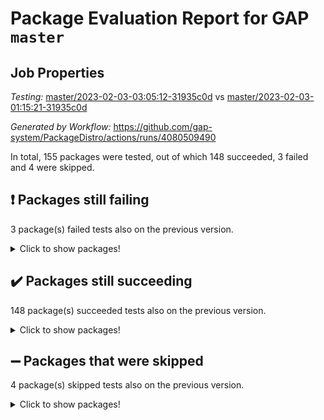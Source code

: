 # Package Evaluation Report for GAP `master`

## Job Properties

*Testing:* [master/2023-02-03-03:05:12-31935c0d](https://github.com/gap-system/PackageDistro/blob/data/reports/master/2023-02-03-03:05:12-31935c0d) vs [master/2023-02-03-01:15:21-31935c0d](https://github.com/gap-system/PackageDistro/blob/data/reports/master/2023-02-03-01:15:21-31935c0d)

*Generated by Workflow:* https://github.com/gap-system/PackageDistro/actions/runs/4080509490

In total, 155 packages were tested, out of which 148 succeeded, 3 failed and 4 were skipped.

## :exclamation: Packages still failing

3 package(s) failed tests also on the previous version.
<details><summary>Click to show packages!</summary>

- groupoids 1.71 [(failure)](https://github.com/gap-system/PackageDistro/actions/runs/4080509490/jobs/7033214612)
- semigroups 5.2.0 [(failure)](https://github.com/gap-system/PackageDistro/actions/runs/4080509490/jobs/7033220587)
- xmod 2.88 [(failure)](https://github.com/gap-system/PackageDistro/actions/runs/4080509490/jobs/7033223213)
</details>

## :heavy_check_mark: Packages still succeeding

148 package(s) succeeded tests also on the previous version.
<details><summary>Click to show packages!</summary>

- 4ti2interface 2023.01-01 [(success)](https://github.com/gap-system/PackageDistro/actions/runs/4080509490/jobs/7033209117)
- ace 5.6.2 [(success)](https://github.com/gap-system/PackageDistro/actions/runs/4080509490/jobs/7033209187)
- aclib 1.3.2 [(success)](https://github.com/gap-system/PackageDistro/actions/runs/4080509490/jobs/7033209256)
- agt 0.3.1 [(success)](https://github.com/gap-system/PackageDistro/actions/runs/4080509490/jobs/7033209350)
- alnuth 3.2.1 [(success)](https://github.com/gap-system/PackageDistro/actions/runs/4080509490/jobs/7033209438)
- anupq 3.3.0 [(success)](https://github.com/gap-system/PackageDistro/actions/runs/4080509490/jobs/7033209539)
- atlasrep 2.1.6 [(success)](https://github.com/gap-system/PackageDistro/actions/runs/4080509490/jobs/7033209606)
- autodoc 2022.10.20 [(success)](https://github.com/gap-system/PackageDistro/actions/runs/4080509490/jobs/7033209702)
- automata 1.15 [(success)](https://github.com/gap-system/PackageDistro/actions/runs/4080509490/jobs/7033209820)
- automgrp 1.3.2 [(success)](https://github.com/gap-system/PackageDistro/actions/runs/4080509490/jobs/7033209929)
- autpgrp 1.11 [(success)](https://github.com/gap-system/PackageDistro/actions/runs/4080509490/jobs/7033210012)
- cap 2023.01-12 [(success)](https://github.com/gap-system/PackageDistro/actions/runs/4080509490/jobs/7033210074)
- caratinterface 2.3.4 [(success)](https://github.com/gap-system/PackageDistro/actions/runs/4080509490/jobs/7033210166)
- cddinterface 2022.11.01 [(success)](https://github.com/gap-system/PackageDistro/actions/runs/4080509490/jobs/7033210257)
- circle 1.6.5 [(success)](https://github.com/gap-system/PackageDistro/actions/runs/4080509490/jobs/7033210346)
- classicpres 1.22 [(success)](https://github.com/gap-system/PackageDistro/actions/runs/4080509490/jobs/7033210495)
- cohomolo 1.6.11 [(success)](https://github.com/gap-system/PackageDistro/actions/runs/4080509490/jobs/7033210581)
- congruence 1.2.4 [(success)](https://github.com/gap-system/PackageDistro/actions/runs/4080509490/jobs/7033210685)
- corelg 1.56 [(success)](https://github.com/gap-system/PackageDistro/actions/runs/4080509490/jobs/7033210787)
- crime 1.6 [(success)](https://github.com/gap-system/PackageDistro/actions/runs/4080509490/jobs/7033210874)
- crisp 1.4.6 [(success)](https://github.com/gap-system/PackageDistro/actions/runs/4080509490/jobs/7033210969)
- crypting 0.10.4 [(success)](https://github.com/gap-system/PackageDistro/actions/runs/4080509490/jobs/7033211061)
- cryst 4.1.25 [(success)](https://github.com/gap-system/PackageDistro/actions/runs/4080509490/jobs/7033211152)
- crystcat 1.1.10 [(success)](https://github.com/gap-system/PackageDistro/actions/runs/4080509490/jobs/7033211226)
- ctbllib 1.3.4 [(success)](https://github.com/gap-system/PackageDistro/actions/runs/4080509490/jobs/7033211357)
- cubefree 1.19 [(success)](https://github.com/gap-system/PackageDistro/actions/runs/4080509490/jobs/7033211437)
- curlinterface 2.3.1 [(success)](https://github.com/gap-system/PackageDistro/actions/runs/4080509490/jobs/7033211517)
- cvec 2.7.6 [(success)](https://github.com/gap-system/PackageDistro/actions/runs/4080509490/jobs/7033211604)
- datastructures 0.3.0 [(success)](https://github.com/gap-system/PackageDistro/actions/runs/4080509490/jobs/7033211697)
- deepthought 1.0.6 [(success)](https://github.com/gap-system/PackageDistro/actions/runs/4080509490/jobs/7033211842)
- design 1.7 [(success)](https://github.com/gap-system/PackageDistro/actions/runs/4080509490/jobs/7033211949)
- difsets 2.3.1 [(success)](https://github.com/gap-system/PackageDistro/actions/runs/4080509490/jobs/7033212110)
- digraphs 1.6.1 [(success)](https://github.com/gap-system/PackageDistro/actions/runs/4080509490/jobs/7033212234)
- edim 1.3.6 [(success)](https://github.com/gap-system/PackageDistro/actions/runs/4080509490/jobs/7033212342)
- example 4.3.3 [(success)](https://github.com/gap-system/PackageDistro/actions/runs/4080509490/jobs/7033212491)
- examplesforhomalg 2022.11-01 [(success)](https://github.com/gap-system/PackageDistro/actions/runs/4080509490/jobs/7033212624)
- factint 1.6.3 [(success)](https://github.com/gap-system/PackageDistro/actions/runs/4080509490/jobs/7033212756)
- ferret 1.0.9 [(success)](https://github.com/gap-system/PackageDistro/actions/runs/4080509490/jobs/7033212868)
- fga 1.4.0 [(success)](https://github.com/gap-system/PackageDistro/actions/runs/4080509490/jobs/7033212976)
- fining 1.5.4 [(success)](https://github.com/gap-system/PackageDistro/actions/runs/4080509490/jobs/7033213060)
- float 1.0.3 [(success)](https://github.com/gap-system/PackageDistro/actions/runs/4080509490/jobs/7033213170)
- format 1.4.3 [(success)](https://github.com/gap-system/PackageDistro/actions/runs/4080509490/jobs/7033213313)
- forms 1.2.9 [(success)](https://github.com/gap-system/PackageDistro/actions/runs/4080509490/jobs/7033213409)
- fplsa 1.2.6 [(success)](https://github.com/gap-system/PackageDistro/actions/runs/4080509490/jobs/7033213498)
- fr 2.4.12 [(success)](https://github.com/gap-system/PackageDistro/actions/runs/4080509490/jobs/7033213583)
- francy 1.2.5 [(success)](https://github.com/gap-system/PackageDistro/actions/runs/4080509490/jobs/7033213686)
- fwtree 1.3 [(success)](https://github.com/gap-system/PackageDistro/actions/runs/4080509490/jobs/7033213764)
- gapdoc 1.6.6 [(success)](https://github.com/gap-system/PackageDistro/actions/runs/4080509490/jobs/7033213859)
- gauss 2023.01-01 [(success)](https://github.com/gap-system/PackageDistro/actions/runs/4080509490/jobs/7033213940)
- gaussforhomalg 2022.08-03 [(success)](https://github.com/gap-system/PackageDistro/actions/runs/4080509490/jobs/7033214041)
- gbnp 1.0.5 [(success)](https://github.com/gap-system/PackageDistro/actions/runs/4080509490/jobs/7033214134)
- generalizedmorphismsforcap 2023.01-01 [(success)](https://github.com/gap-system/PackageDistro/actions/runs/4080509490/jobs/7033214211)
- genss 1.6.8 [(success)](https://github.com/gap-system/PackageDistro/actions/runs/4080509490/jobs/7033214276)
- gradedmodules 2022.09-02 [(success)](https://github.com/gap-system/PackageDistro/actions/runs/4080509490/jobs/7033214357)
- gradedringforhomalg 2022.11-01 [(success)](https://github.com/gap-system/PackageDistro/actions/runs/4080509490/jobs/7033214454)
- grape 4.9.0 [(success)](https://github.com/gap-system/PackageDistro/actions/runs/4080509490/jobs/7033214526)
- grpconst 2.6.3 [(success)](https://github.com/gap-system/PackageDistro/actions/runs/4080509490/jobs/7033214705)
- guarana 0.96.3 [(success)](https://github.com/gap-system/PackageDistro/actions/runs/4080509490/jobs/7033214791)
- guava 3.18 [(success)](https://github.com/gap-system/PackageDistro/actions/runs/4080509490/jobs/7033214872)
- hap 1.50 [(success)](https://github.com/gap-system/PackageDistro/actions/runs/4080509490/jobs/7033214966)
- hapcryst 0.1.15 [(success)](https://github.com/gap-system/PackageDistro/actions/runs/4080509490/jobs/7033215079)
- hecke 1.5.3 [(success)](https://github.com/gap-system/PackageDistro/actions/runs/4080509490/jobs/7033215148)
- help 3.5 [(success)](https://github.com/gap-system/PackageDistro/actions/runs/4080509490/jobs/7033215218)
- homalg 2022.12-02 [(success)](https://github.com/gap-system/PackageDistro/actions/runs/4080509490/jobs/7033215326)
- homalgtocas 2022.11-02 [(success)](https://github.com/gap-system/PackageDistro/actions/runs/4080509490/jobs/7033215413)
- idrel 2.44 [(success)](https://github.com/gap-system/PackageDistro/actions/runs/4080509490/jobs/7033215532)
- images 1.3.1 [(success)](https://github.com/gap-system/PackageDistro/actions/runs/4080509490/jobs/7033215621)
- intpic 0.3.0 [(success)](https://github.com/gap-system/PackageDistro/actions/runs/4080509490/jobs/7033215703)
- io 4.8.0 [(success)](https://github.com/gap-system/PackageDistro/actions/runs/4080509490/jobs/7033215776)
- io_forhomalg 2022.11-01 [(success)](https://github.com/gap-system/PackageDistro/actions/runs/4080509490/jobs/7033215847)
- irredsol 1.4.4 [(success)](https://github.com/gap-system/PackageDistro/actions/runs/4080509490/jobs/7033215937)
- json 2.1.1 [(success)](https://github.com/gap-system/PackageDistro/actions/runs/4080509490/jobs/7033216006)
- jupyterkernel 1.4.1 [(success)](https://github.com/gap-system/PackageDistro/actions/runs/4080509490/jobs/7033216088)
- jupyterviz 1.5.6 [(success)](https://github.com/gap-system/PackageDistro/actions/runs/4080509490/jobs/7033216146)
- kan 1.34 [(success)](https://github.com/gap-system/PackageDistro/actions/runs/4080509490/jobs/7033216205)
- kbmag 1.5.11 [(success)](https://github.com/gap-system/PackageDistro/actions/runs/4080509490/jobs/7033216280)
- laguna 3.9.5 [(success)](https://github.com/gap-system/PackageDistro/actions/runs/4080509490/jobs/7033216350)
- liealgdb 2.2.1 [(success)](https://github.com/gap-system/PackageDistro/actions/runs/4080509490/jobs/7033216427)
- liepring 2.8 [(success)](https://github.com/gap-system/PackageDistro/actions/runs/4080509490/jobs/7033216510)
- liering 2.4.2 [(success)](https://github.com/gap-system/PackageDistro/actions/runs/4080509490/jobs/7033216582)
- linearalgebraforcap 2023.01-03 [(success)](https://github.com/gap-system/PackageDistro/actions/runs/4080509490/jobs/7033216649)
- localizeringforhomalg 2022.11-01 [(success)](https://github.com/gap-system/PackageDistro/actions/runs/4080509490/jobs/7033216752)
- loops 3.4.3 [(success)](https://github.com/gap-system/PackageDistro/actions/runs/4080509490/jobs/7033216844)
- lpres 1.0.3 [(success)](https://github.com/gap-system/PackageDistro/actions/runs/4080509490/jobs/7033216928)
- majoranaalgebras 1.5.1 [(success)](https://github.com/gap-system/PackageDistro/actions/runs/4080509490/jobs/7033216999)
- mapclass 1.4.6 [(success)](https://github.com/gap-system/PackageDistro/actions/runs/4080509490/jobs/7033217072)
- matgrp 0.70 [(success)](https://github.com/gap-system/PackageDistro/actions/runs/4080509490/jobs/7033217156)
- matricesforhomalg 2023.01-01 [(success)](https://github.com/gap-system/PackageDistro/actions/runs/4080509490/jobs/7033217332)
- modisom 2.5.3 [(success)](https://github.com/gap-system/PackageDistro/actions/runs/4080509490/jobs/7033217427)
- modulepresentationsforcap 2022.12-01 [(success)](https://github.com/gap-system/PackageDistro/actions/runs/4080509490/jobs/7033217547)
- modules 2022.11-01 [(success)](https://github.com/gap-system/PackageDistro/actions/runs/4080509490/jobs/7033217632)
- monoidalcategories 2023.02-01 [(success)](https://github.com/gap-system/PackageDistro/actions/runs/4080509490/jobs/7033217707)
- nconvex 2022.09-01 [(success)](https://github.com/gap-system/PackageDistro/actions/runs/4080509490/jobs/7033217803)
- nilmat 1.4.2 [(success)](https://github.com/gap-system/PackageDistro/actions/runs/4080509490/jobs/7033217919)
- nock 1.5 [(success)](https://github.com/gap-system/PackageDistro/actions/runs/4080509490/jobs/7033218012)
- normalizinterface 1.3.5 [(success)](https://github.com/gap-system/PackageDistro/actions/runs/4080509490/jobs/7033218100)
- nq 2.5.9 [(success)](https://github.com/gap-system/PackageDistro/actions/runs/4080509490/jobs/7033218181)
- numericalsgps 1.3.1 [(success)](https://github.com/gap-system/PackageDistro/actions/runs/4080509490/jobs/7033218300)
- openmath 11.5.2 [(success)](https://github.com/gap-system/PackageDistro/actions/runs/4080509490/jobs/7033218398)
- orb 4.9.0 [(success)](https://github.com/gap-system/PackageDistro/actions/runs/4080509490/jobs/7033218502)
- packagemanager 1.3.2 [(success)](https://github.com/gap-system/PackageDistro/actions/runs/4080509490/jobs/7033218619)
- patternclass 2.4.3 [(success)](https://github.com/gap-system/PackageDistro/actions/runs/4080509490/jobs/7033218739)
- permut 2.0.4 [(success)](https://github.com/gap-system/PackageDistro/actions/runs/4080509490/jobs/7033218847)
- polenta 1.3.10 [(success)](https://github.com/gap-system/PackageDistro/actions/runs/4080509490/jobs/7033218948)
- polymaking 0.8.6 [(success)](https://github.com/gap-system/PackageDistro/actions/runs/4080509490/jobs/7033219038)
- primgrp 3.4.3 [(success)](https://github.com/gap-system/PackageDistro/actions/runs/4080509490/jobs/7033219137)
- profiling 2.5.2 [(success)](https://github.com/gap-system/PackageDistro/actions/runs/4080509490/jobs/7033219233)
- qpa 1.34 [(success)](https://github.com/gap-system/PackageDistro/actions/runs/4080509490/jobs/7033219318)
- quagroup 1.8.3 [(success)](https://github.com/gap-system/PackageDistro/actions/runs/4080509490/jobs/7033219414)
- radiroot 2.9 [(success)](https://github.com/gap-system/PackageDistro/actions/runs/4080509490/jobs/7033219532)
- rcwa 4.7.1 [(success)](https://github.com/gap-system/PackageDistro/actions/runs/4080509490/jobs/7033219621)
- rds 1.8 [(success)](https://github.com/gap-system/PackageDistro/actions/runs/4080509490/jobs/7033219721)
- recog 1.4.2 [(success)](https://github.com/gap-system/PackageDistro/actions/runs/4080509490/jobs/7033219831)
- repndecomp 1.3.0 [(success)](https://github.com/gap-system/PackageDistro/actions/runs/4080509490/jobs/7033219954)
- repsn 3.1.0 [(success)](https://github.com/gap-system/PackageDistro/actions/runs/4080509490/jobs/7033220047)
- resclasses 4.7.3 [(success)](https://github.com/gap-system/PackageDistro/actions/runs/4080509490/jobs/7033220138)
- ringsforhomalg 2022.11-01 [(success)](https://github.com/gap-system/PackageDistro/actions/runs/4080509490/jobs/7033220253)
- sco 2022.09-01 [(success)](https://github.com/gap-system/PackageDistro/actions/runs/4080509490/jobs/7033220367)
- scscp 2.4.0 [(success)](https://github.com/gap-system/PackageDistro/actions/runs/4080509490/jobs/7033220480)
- sglppow 2.3 [(success)](https://github.com/gap-system/PackageDistro/actions/runs/4080509490/jobs/7033220689)
- sgpviz 0.999.5 [(success)](https://github.com/gap-system/PackageDistro/actions/runs/4080509490/jobs/7033220797)
- simpcomp 2.1.14 [(success)](https://github.com/gap-system/PackageDistro/actions/runs/4080509490/jobs/7033220960)
- singular 2022.09.23 [(success)](https://github.com/gap-system/PackageDistro/actions/runs/4080509490/jobs/7033221105)
- sl2reps 1.1 [(success)](https://github.com/gap-system/PackageDistro/actions/runs/4080509490/jobs/7033221233)
- sla 1.5.3 [(success)](https://github.com/gap-system/PackageDistro/actions/runs/4080509490/jobs/7033221320)
- smallgrp 1.5.1 [(success)](https://github.com/gap-system/PackageDistro/actions/runs/4080509490/jobs/7033221463)
- smallsemi 0.6.13 [(success)](https://github.com/gap-system/PackageDistro/actions/runs/4080509490/jobs/7033221556)
- sonata 2.9.6 [(success)](https://github.com/gap-system/PackageDistro/actions/runs/4080509490/jobs/7033221637)
- sophus 1.27 [(success)](https://github.com/gap-system/PackageDistro/actions/runs/4080509490/jobs/7033221727)
- spinsym 1.5.2 [(success)](https://github.com/gap-system/PackageDistro/actions/runs/4080509490/jobs/7033221819)
- standardff 0.9.4 [(success)](https://github.com/gap-system/PackageDistro/actions/runs/4080509490/jobs/7033221968)
- symbcompcc 1.3.2 [(success)](https://github.com/gap-system/PackageDistro/actions/runs/4080509490/jobs/7033222061)
- thelma 1.3 [(success)](https://github.com/gap-system/PackageDistro/actions/runs/4080509490/jobs/7033222168)
- tomlib 1.2.9 [(success)](https://github.com/gap-system/PackageDistro/actions/runs/4080509490/jobs/7033222260)
- toolsforhomalg 2023.01-01 [(success)](https://github.com/gap-system/PackageDistro/actions/runs/4080509490/jobs/7033222360)
- toric 1.9.5 [(success)](https://github.com/gap-system/PackageDistro/actions/runs/4080509490/jobs/7033222452)
- toricvarieties 2022.07.13 [(success)](https://github.com/gap-system/PackageDistro/actions/runs/4080509490/jobs/7033222537)
- transgrp 3.6.3 [(success)](https://github.com/gap-system/PackageDistro/actions/runs/4080509490/jobs/7033222621)
- ugaly 4.0.3 [(success)](https://github.com/gap-system/PackageDistro/actions/runs/4080509490/jobs/7033222699)
- unipot 1.5 [(success)](https://github.com/gap-system/PackageDistro/actions/runs/4080509490/jobs/7033222799)
- unitlib 4.1.0 [(success)](https://github.com/gap-system/PackageDistro/actions/runs/4080509490/jobs/7033222865)
- utils 0.81 [(success)](https://github.com/gap-system/PackageDistro/actions/runs/4080509490/jobs/7033222943)
- uuid 0.7 [(success)](https://github.com/gap-system/PackageDistro/actions/runs/4080509490/jobs/7033223004)
- walrus 0.9991 [(success)](https://github.com/gap-system/PackageDistro/actions/runs/4080509490/jobs/7033223075)
- wedderga 4.10.2 [(success)](https://github.com/gap-system/PackageDistro/actions/runs/4080509490/jobs/7033223144)
- xmodalg 1.23 [(success)](https://github.com/gap-system/PackageDistro/actions/runs/4080509490/jobs/7033223276)
- yangbaxter 0.10.2 [(success)](https://github.com/gap-system/PackageDistro/actions/runs/4080509490/jobs/7033223337)
- zeromqinterface 0.14 [(success)](https://github.com/gap-system/PackageDistro/actions/runs/4080509490/jobs/7033223398)
</details>

## :heavy_minus_sign: Packages that were skipped

4 package(s) skipped tests also on the previous version.
<details><summary>Click to show packages!</summary>

- browse 1.8.20 [(skipped)](https://github.com/gap-system/PackageDistro/actions/runs/4080509490/jobs/7033035055)
- itc 1.5.1 [(skipped)](https://github.com/gap-system/PackageDistro/actions/runs/4080509490/jobs/7033035055)
- polycyclic 2.16 [(skipped)](https://github.com/gap-system/PackageDistro/actions/runs/4080509490/jobs/7033035055)
- xgap 4.31 [(skipped)](https://github.com/gap-system/PackageDistro/actions/runs/4080509490/jobs/7033035055)
</details>

